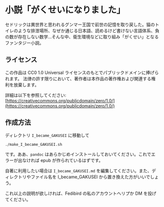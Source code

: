# 小説「がくせいになりました」

セドリックは異世界と思われるグンマー王国で前世の記憶を取り戻した。猫のトイレのような排泄場所、なぜか通じる日本語、読めるけど書けない言語体系、負の数が存在しない数学…そんな中、衛生環境などに取り組み「がくせい」となるファンタジー小説。

## ライセンス

この作品は CC0 1.0 Universal ライセンスのもとでパブリックドメインに捧げられます。
法律の許す限りにおいて、著作者は本作品の著作権および関連する権利を放棄します。

詳細は以下を参照してください:
[https://creativecommons.org/publicdomain/zero/1.0/](https://creativecommons.org/publicdomain/zero/1.0/)

## 作成方法

ディレクトリ `I_became_GAKUSEI` に移動して

```bash
./make_I_became_GAKUSEI.sh
```

です。ああ、`pandoc` はあらかじめインストールしておいてください。これでエラーが出なければ epub が作られているはずです。

自著に利用したい場合は `I_became_GAKUSEI.md` を編集してください。また、ディレクトリやファイル名を I_became_GAKUSEI から置き換えた方がいいでしょう。

これ以上の説明が欲しければ、Fedibird の私のアカウントへリプか DM を投げてください。

